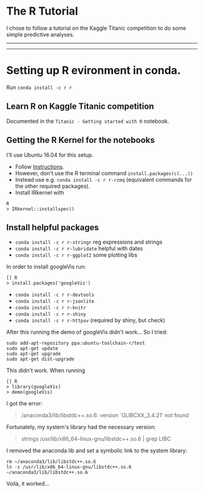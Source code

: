 # The R Tutorial 
I chose to follow a tutorial on the Kaggle Titanic competition to do some simple predictive analyses. 

 
---
---
# Setting up R evironment in conda. 
Run
`conda install -c r r`

## Learn R on Kaggle Titanic competition
Documented in the `Titanic - Getting started with R` notebook.

## Getting the R Kernel for the notebooks
I'll use Ubuntu 16.04 for this setup. 

- Follow [Instructions](http://irkernel.github.io/installation/#linux-panel). 
- However, don't use the R terminal command 
`install.packages(c(...))` 
- Instead use e.g. `conda install -c r r-rzmq` (equivalent commands for the other required packages).
- Install IRkernel with 
```
R
> IRkernel::installspec()
```

## Install helpful packages
- `conda install -c r r-stringr` reg expressions and strings
- `conda install -c r r-lubridate` helpful with dates
- `conda install -c r r-ggplot2` some plotting libs

In order to install googleVis run:
```
[] R
> install.packages('googleVis')
```

- `conda install -c r r-devtools`
- `conda install -c r r-jsonlite`
- `conda install -c r r-knitr`
- `conda install -c r r-shiny`
- `conda install -c r r-httpuv` (required by shiny, but check)

After this running the demo of googleVis didn't work...
So I tried:
```
sudo add-apt-repository ppa:ubuntu-toolchain-r/test
sudo apt-get update
sudo apt-get upgrade
sudo apt-get dist-upgrade
```
This didn't work.
When running 
```
[] R
> library(googleVis)
> demo(googleVis)
```
I got the error: 
> /anaconda3/lib/libstdc++.so.6: version `GLIBCXX_3.4.21' not found

Fortunately, my system's library had the necessary version:
> strings /usr/lib/x86_64-linux-gnu/libstdc++.so.6 | grep LIBC

I removed the anaconda lib and set a symbolic link to the system library:
```
rm ~/anaconda3/lib/libstdc++.so.6
ln -s /usr/lib/x86_64-linux-gnu/libstdc++.so.6 ~/anaconda3/lib/libstdc++.so.6
```
Voilà, it worked...